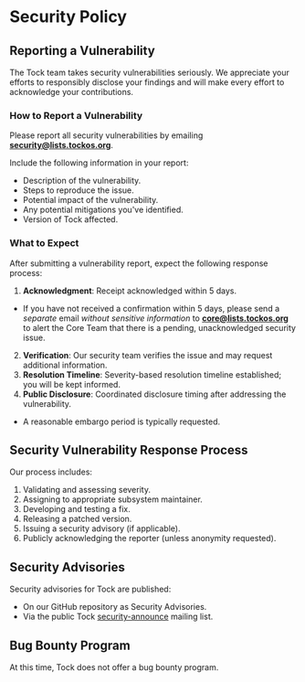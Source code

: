 # Security Policy

## Reporting a Vulnerability

The Tock team takes security vulnerabilities seriously. We appreciate your
efforts to responsibly disclose your findings and will make every effort to
acknowledge your contributions.

### How to Report a Vulnerability

Please report all security vulnerabilities by emailing **security@lists.tockos.org**.

Include the following information in your report:

- Description of the vulnerability.
- Steps to reproduce the issue.
- Potential impact of the vulnerability.
- Any potential mitigations you've identified.
- Version of Tock affected.

### What to Expect

After submitting a vulnerability report, expect the following response process:

1. **Acknowledgment**: Receipt acknowledged within 5 days.
  - If you have not received a confirmation within 5 days, please send a
    _separate_ email _without sensitive information_ to **core@lists.tockos.org**
    to alert the Core Team that there is a pending, unacknowledged security
    issue.
2. **Verification**: Our security team verifies the issue and may request additional information.
3. **Resolution Timeline**: Severity-based resolution timeline established; you will be kept informed.
4. **Public Disclosure**: Coordinated disclosure timing after addressing the vulnerability.
  - A reasonable embargo period is typically requested.

## Security Vulnerability Response Process

Our process includes:

1. Validating and assessing severity.
2. Assigning to appropriate subsystem maintainer.
3. Developing and testing a fix.
4. Releasing a patched version.
5. Issuing a security advisory (if applicable).
6. Publicly acknowledging the reporter (unless anonymity requested).

## Security Advisories

Security advisories for Tock are published:

- On our GitHub repository as Security Advisories.
- Via the public Tock [security-announce][sec-ml] mailing list.

## Bug Bounty Program

At this time, Tock does not offer a bug bounty program.


[sec-ml]: https://lists.tockos.org/postorius/lists/security-announce.lists.tockos.org/
